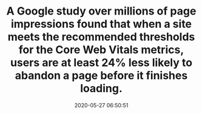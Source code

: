 ---
layout: post
title:  "A Google study over millions of page impressions found that when a site meets the recommended thresholds for the Core Web Vitals metrics, users are at least 24% less likely to abandon a page before it finishes loading."
img:
 image: "google-logo.png"
 alt: "Google Logo"
storySource: "https://blog.chromium.org/2020/05/the-science-behind-web-vitals.html"
date:   2020-05-27 06:50:51
tags:
 - abandonment
 - "2020"
 - core web vitals
permalink: "/{{ page.date | date: '%Y/%m/%d' }}/{{ page.fileSlug }}/"
---